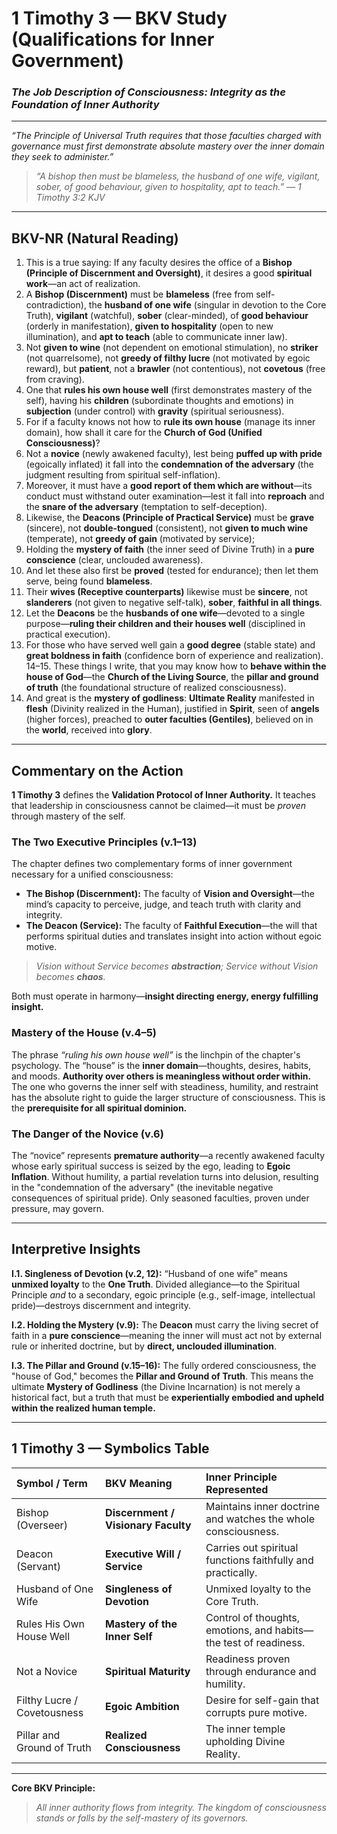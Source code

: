 # **1 Timothy 3 — BKV Study (Qualifications for Inner Government)**
### *The Job Description of Consciousness: Integrity as the Foundation of Inner Authority*

---

*“The Principle of Universal Truth requires that those faculties charged with governance must first demonstrate absolute mastery over the inner domain they seek to administer.”*

> *“A bishop then must be blameless, the husband of one wife, vigilant, sober, of good behaviour, given to hospitality, apt to teach.” — 1 Timothy 3:2 KJV*

---

## **BKV-NR (Natural Reading)**

1.  This is a true saying: If any faculty desires the office of a **Bishop (Principle of Discernment and Oversight)**, it desires a good **spiritual work**—an act of realization.
2.  A **Bishop (Discernment)** must be **blameless** (free from self-contradiction), the **husband of one wife** (singular in devotion to the Core Truth), **vigilant** (watchful), **sober** (clear-minded), of **good behaviour** (orderly in manifestation), **given to hospitality** (open to new illumination), and **apt to teach** (able to communicate inner law).
3.  Not **given to wine** (not dependent on emotional stimulation), no **striker** (not quarrelsome), not **greedy of filthy lucre** (not motivated by egoic reward), but **patient**, not a **brawler** (not contentious), not **covetous** (free from craving).
4.  One that **rules his own house well** (first demonstrates mastery of the self), having his **children** (subordinate thoughts and emotions) in **subjection** (under control) with **gravity** (spiritual seriousness).
5.  For if a faculty knows not how to **rule its own house** (manage its inner domain), how shall it care for the **Church of God (Unified Consciousness)**?
6.  Not a **novice** (newly awakened faculty), lest being **puffed up with pride** (egoically inflated) it fall into the **condemnation of the adversary** (the judgment resulting from spiritual self-inflation).
7.  Moreover, it must have a **good report of them which are without**—its conduct must withstand outer examination—lest it fall into **reproach** and the **snare of the adversary** (temptation to self-deception).
8.  Likewise, the **Deacons (Principle of Practical Service)** must be **grave** (sincere), not **double-tongued** (consistent), not **given to much wine** (temperate), not **greedy of gain** (motivated by service);
9.  Holding the **mystery of faith** (the inner seed of Divine Truth) in a **pure conscience** (clear, unclouded awareness).
10. And let these also first be **proved** (tested for endurance); then let them serve, being found **blameless**.
11. Their **wives (Receptive counterparts)** likewise must be **sincere**, not **slanderers** (not given to negative self-talk), **sober**, **faithful in all things**.
12. Let the **Deacons** be the **husbands of one wife**—devoted to a single purpose—**ruling their children and their houses well** (disciplined in practical execution).
13. For those who have served well gain a **good degree** (stable state) and **great boldness in faith** (confidence born of experience and realization).
14–15. These things I write, that you may know how to **behave within the house of God**—the **Church of the Living Source**, the **pillar and ground of truth** (the foundational structure of realized consciousness).
16. And great is the **mystery of godliness**: **Ultimate Reality** manifested in **flesh** (Divinity realized in the Human), justified in **Spirit**, seen of **angels** (higher forces), preached to **outer faculties (Gentiles)**, believed on in the **world**, received into **glory**.

---

## **Commentary on the Action**

**1 Timothy 3** defines the **Validation Protocol of Inner Authority.**
It teaches that leadership in consciousness cannot be claimed—it must be *proven* through mastery of the self.

### **The Two Executive Principles (v.1–13)**
The chapter defines two complementary forms of inner government necessary for a unified consciousness:

* **The Bishop (Discernment):** The faculty of **Vision and Oversight**—the mind’s capacity to perceive, judge, and teach truth with clarity and integrity.
* **The Deacon (Service):** The faculty of **Faithful Execution**—the will that performs spiritual duties and translates insight into action without egoic motive.

> *Vision without Service becomes **abstraction**; Service without Vision becomes **chaos**.*

Both must operate in harmony—**insight directing energy, energy fulfilling insight.**

### **Mastery of the House (v.4–5)**
The phrase *“ruling his own house well”* is the linchpin of the chapter's psychology.
The “house” is the **inner domain**—thoughts, desires, habits, and moods.
**Authority over others is meaningless without order within.**
The one who governs the inner self with steadiness, humility, and restraint has the absolute right to guide the larger structure of consciousness. This is the **prerequisite for all spiritual dominion.**

### **The Danger of the Novice (v.6)**
The “novice” represents **premature authority**—a recently awakened faculty whose early spiritual success is seized by the ego, leading to **Egoic Inflation**. Without humility, a partial revelation turns into delusion, resulting in the "condemnation of the adversary" (the inevitable negative consequences of spiritual pride). Only seasoned faculties, proven under pressure, may govern.

---

## **Interpretive Insights**

**I.1. Singleness of Devotion (v.2, 12):**
“Husband of one wife” means **unmixed loyalty** to the **One Truth**. Divided allegiance—to the Spiritual Principle *and* to a secondary, egoic principle (e.g., self-image, intellectual pride)—destroys discernment and integrity.

**I.2. Holding the Mystery (v.9):**
The **Deacon** must carry the living secret of faith in a **pure conscience**—meaning the inner will must act not by external rule or inherited doctrine, but by **direct, unclouded illumination**.

**I.3. The Pillar and Ground (v.15–16):**
The fully ordered consciousness, the "house of God," becomes the **Pillar and Ground of Truth**. This means the ultimate **Mystery of Godliness** (the Divine Incarnation) is not merely a historical fact, but a truth that must be **experientially embodied and upheld within the realized human temple.**

---

## **1 Timothy 3 — Symbolics Table**

| Symbol / Term | BKV Meaning | Inner Principle Represented |
| :--- | :--- | :--- |
| Bishop (Overseer) | **Discernment / Visionary Faculty** | Maintains inner doctrine and watches the whole consciousness. |
| Deacon (Servant) | **Executive Will / Service** | Carries out spiritual functions faithfully and practically. |
| Husband of One Wife | **Singleness of Devotion** | Unmixed loyalty to the Core Truth. |
| Rules His Own House Well | **Mastery of the Inner Self** | Control of thoughts, emotions, and habits—the test of readiness. |
| Not a Novice | **Spiritual Maturity** | Readiness proven through endurance and humility. |
| Filthy Lucre / Covetousness | **Egoic Ambition** | Desire for self-gain that corrupts pure motive. |
| Pillar and Ground of Truth | **Realized Consciousness** | The inner temple upholding Divine Reality. |

---

**Core BKV Principle:**
> *All inner authority flows from integrity. The kingdom of consciousness stands or falls by the self-mastery of its governors.*
